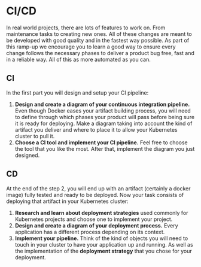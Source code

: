 # CI/CD
In real world projects, there are lots of features to work on. From maintenance tasks to creating new ones. All of these changes are meant to be developed with good quality and in the fastest way possible. As part of this ramp-up we encourage you to learn a good way to ensure every change follows the necessary phases to deliver a product bug free, fast and in a reliable way. All of this as more automated as you can.

## CI
In the first part you will design and setup your CI pipeline:

1. **Design and create a diagram of your continuous integration pipeline.** Even though Docker eases your artifact building process, you will need to define through which phases your product will pass before being sure it is ready for deploying. Make a diagram taking into account the kind of artifact you deliver and where to place it to allow your Kubernetes cluster to pull it.
2. **Choose a CI tool and implement your CI pipeline.** Feel free to choose the tool that you like the most. After that, implement the diagram you just designed.

## CD
At the end of the step 2, you will end up with an artifact (certainly a docker image) fully tested and ready to be deployed. Now your task consists of deploying that artifact in your Kubernetes cluster:

1. **Research and learn about deployment strategies** used commonly for Kubernetes projects and choose one to implement your project.
2. **Design and create a diagram of your deployment process.** Every application has a different process depending on its context.
3. **Implement your pipeline.** Think of the kind of objects you will need to touch in your cluster to have your application up and running. As well as the implementation of the **deployment strategy** that you chose for your deployment.
